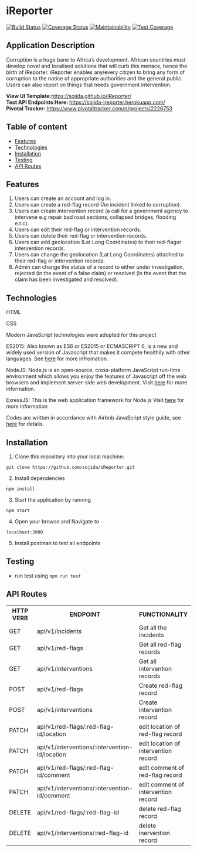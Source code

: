 # iReporter

[![Build Status](https://travis-ci.org/sojida/iReporter.svg?branch=develop)](https://travis-ci.org/sojida/iReporter)
[![Coverage Status](https://coveralls.io/repos/github/sojida/iReporter/badge.svg?branch=develop)](https://coveralls.io/github/sojida/iReporter?branch=develop)
[![Maintainability](https://api.codeclimate.com/v1/badges/fd1eae30f69e455e74da/maintainability)](https://codeclimate.com/github/sojida/iReporter/maintainability)
[![Test Coverage](https://api.codeclimate.com/v1/badges/fd1eae30f69e455e74da/test_coverage)](https://codeclimate.com/github/sojida/iReporter/test_coverage)

## Application Description
Corruption is a huge bane to Africa’s development. African countries must develop novel and localised solutions that will curb this menace, hence the birth of iReporter. iReporter enables any/every citizen to bring any form of corruption to the notice of appropriate authorities and the general public. Users can also report on things that needs government intervention.

<b> View UI Template:</b>https://sojida.github.io/iReporter/<br/>
<b> Test API Endpoints Here: </b> https://sojida-ireporter.herokuapp.com/ <br/>
<b> Pivotal Tracker: </b> https://www.pivotaltracker.com/n/projects/2226753 

## Table of content

 * [Features](#features)
 * [Technologies](#technologies)
 * [Installation](#installation)
 * [Testing](#testing)
 * [API Routes](#api-routes)



## Features

1. Users can create an account and log in.
2. Users can create a ​red-flag ​record (An incident linked to corruption).
3. Users can create ​intervention​ record​ ​(a call for a government agency to intervene e.g
repair bad road sections, collapsed bridges, flooding e.t.c).
4. Users can edit their ​red-flag ​or ​intervention ​records.
5. Users can delete their ​red-flag ​or ​intervention ​records.
6. Users can add geolocation (Lat Long Coordinates) to their ​red-flag ​or ​intervention
records​.
7. Users can change the geolocation (Lat Long Coordinates) attached to their ​red-flag ​or
intervention ​records​.
8. Admin can change the ​status​ of a record to either ​under investigation, rejected ​(in the
event of a false claim)​ ​or​ resolved ​(in the event that the claim has been investigated and
resolved)​.

## Technologies
HTML

CSS

Modern JavaScript technologies were adopted for this project

ES2015: Also known as ES6 or ES2015 or ECMASCRIPT 6, is a new and widely used version of Javascript
that makes it compete healthily with other languages. See [here](https://en.wikipedia.org/wiki/ECMAScript) for more infromation.

NodeJS: Node.js is an open-source, cross-platform JavaScript run-time environment which allows you enjoy the features of Javascript off the web browsers and implement server-side web development.
Visit [here](https://nodejs.org/en/) for more information.

ExressJS: This is the web application framework for Node.js
Visit [here](https://expressjs.com) for more information

Codes are written in accordance with Airbnb JavaScript style guide, see [here](https://github.com/airbnb/javascript) for details.

## Installation
1. Clone this repository into your local machine:

`git clone https://github.com/sojida/iReporter.git`

2. Install dependencies

`npm install`

3. Start the application by running

`npm start`

4. Open your browse and Navigate to

`localhost:3000`

5. Install postman to test all endpoints


## Testing

- run test using `npm run test`

## API Routes

<table>
<tr><th>HTTP VERB</th><th>ENDPOINT</th><th>FUNCTIONALITY</th></tr>

<tr><td>GET</td> <td>api/v1/incidents</td> <td>Get all the incidents</td></tr>

<tr><td>GET</td> <td>api/v1/red-flags</td>  <td>Get all red-flag records</td></tr>

<tr><td>GET</td> <td>api/v1/interventions</td>  <td>Get all intervention records</td></tr>

<tr><td>POST</td> <td>api/v1/red-flags</td>  <td>Create red-flag record</td></tr>

<tr><td>POST</td> <td>api/v1/interventions</td>  <td>Create intervention record</td></tr>

<tr><td>PATCH</td> <td>api/v1/red-flags/:red-flag-id/location</td> <td>edit location of red-flag record</td></tr>

<tr><td>PATCH</td> <td>api/v1/interventions/:intervention-id/location</td> <td>edit location of intervention record</td></tr>

<tr><td>PATCH</td> <td>api/v1/red-flags/:red-flag-id/comment</td> <td>edit comment of red-flag record</td></tr>

<tr><td>PATCH</td> <td>api/v1/interventions/:intervention-id/comment</td> <td>edit comment of intervention record</td></tr>

<tr><td>DELETE</td> <td>api/v1/red-flags/:red-flag-id</td>  <td>delete red-flag record</td></tr>

<tr><td>DELETE</td> <td>api/v1/interventions/:red-flag-id</td>  <td>delete inervention record</td></tr>

</table>

